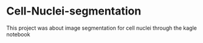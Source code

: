 # Cell-Nuclei-segmentation
This project was about image segmentation for cell nuclei through the kagle notebook

